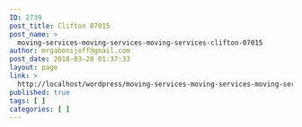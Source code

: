 ```yaml
---
ID: 2739
post_title: Clifton 07015
post_name: >
  moving-services-moving-services-moving-services-clifton-07015
author: mrgabonijeff@gmail.com
post_date: 2018-03-28 01:37:33
layout: page
link: >
  http://localhost/wordpress/moving-services-moving-services-moving-services-clifton-07015/
published: true
tags: [ ]
categories: [ ]
---
```


